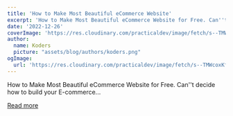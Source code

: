 ```yaml
---
title: 'How to Make Most Beautiful eCommerce Website'
excerpt: 'How to Make Most Beautiful eCommerce Website for Free. Can''t decide how to build your E-commerce...'
date: '2022-12-26'
coverImage: 'https://res.cloudinary.com/practicaldev/image/fetch/s--TMWcoxKf--/c_imagga_scale,f_auto,fl_progressive,h_420,q_auto,w_1000/https://dev-to-uploads.s3.amazonaws.com/uploads/articles/7mtyydakjbema6r5mr79.png'
author:
  name: Koders
  picture: "assets/blog/authors/koders.png"
ogImage:
  url: 'https://res.cloudinary.com/practicaldev/image/fetch/s--TMWcoxKf--/c_imagga_scale,f_auto,fl_progressive,h_420,q_auto,w_1000/https://dev-to-uploads.s3.amazonaws.com/uploads/articles/7mtyydakjbema6r5mr79.png'
---
```


How to Make Most Beautiful eCommerce Website for Free. Can''t decide how to build your E-commerce...

[Read more](https://dev.to/codewithsadee/how-to-make-most-beautiful-ecommerce-website-19he)
